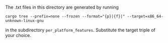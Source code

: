 The .txt files in this directory are generated by running

```
cargo tree --prefix=none --frozen --format="{p}|{f}|" --target=x86_64-unknown-linux-gnu
```

in the subdirectory `per_platform_features`. Substitute the target triple of your choice.
